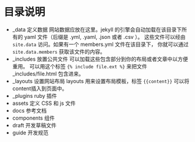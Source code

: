 # 目录说明

* _data 定义数据
  网站数据应放在这里。jekyll 的引擎会自动加载在该目录下所有的 yaml 文件（后缀是 .yml, .yaml, .json 或者 .csv ）。
  这些文件可以经由 `site.data` 访问。如果有一个 members.yml 文件在该目录下，
  你就可以通过 `site.data.members` 获取该文件的内容。
* _includes 放置公共文件
  可以加载这些包含部分到你的布局或者文章中以方便重用。
  可以用这个标签  `{% include file.ext %}` 来把文件 _includes/file.html 包含进来。
* _layouts 设置网站布局
  layouts 用来设置布局模板，标签  `{{content}}` 可以将content插入到页面中。
* _plugins ruby 插件
* assets 定义 CSS 和 js 文件
* docs 参考文档
* components 组件
* draft 开发草稿文件
* guide 开发规范

  
